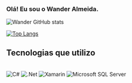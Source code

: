 ### Olá! Eu sou o Wander Almeida.
![Wander GitHub stats](https://github-readme-stats.vercel.app/api?username=WanderCCruz&show_icons=true&theme=dracula)

[![Top Langs](https://github-readme-stats.vercel.app/api/top-langs/?username=WanderCCruz)](https://github.com/anuraghazra/github-readme-stats)

## Tecnologias que utilizo
<div style="display: inline_block"><br/>
  <img align="center" alt="C#" src="https://img.shields.io/badge/C%23-239120?style=for-the-badge&logo=c-sharp&logoColor=white" />
  <img align="center" alt=".Net" src="https://img.shields.io/badge/.NET-5C2D91?style=for-the-badge&logo=.net&logoColor=white" />     <img align="center" alt="Xamarin" src="https://img.shields.io/badge/Xamarin-3498DB?style=for-the-badge&logo=xamarin&logoColor=white" />
   <img align="center" alt="Microsoft SQL Server" src="[https://img.shields.io/badge/.NET-5C2D91?style=for-the-badge&logo=.net&logoColor=white](https://img.shields.io/badge/Microsoft_SQL_Server-CC2927?style=for-the-badge&logo=microsoft-sql-server&logoColor=white)" />
<div/>

